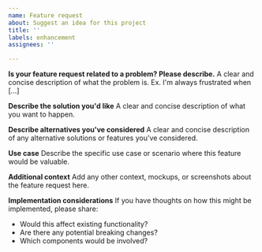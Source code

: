 ```yaml
---
name: Feature request
about: Suggest an idea for this project
title: ''
labels: enhancement
assignees: ''

---
```


**Is your feature request related to a problem? Please describe.**
A clear and concise description of what the problem is. Ex. I'm always frustrated when [...]

**Describe the solution you'd like**
A clear and concise description of what you want to happen.

**Describe alternatives you've considered**
A clear and concise description of any alternative solutions or features you've considered.

**Use case**
Describe the specific use case or scenario where this feature would be valuable.

**Additional context**
Add any other context, mockups, or screenshots about the feature request here.

**Implementation considerations**
If you have thoughts on how this might be implemented, please share:
- Would this affect existing functionality?
- Are there any potential breaking changes?
- Which components would be involved?
